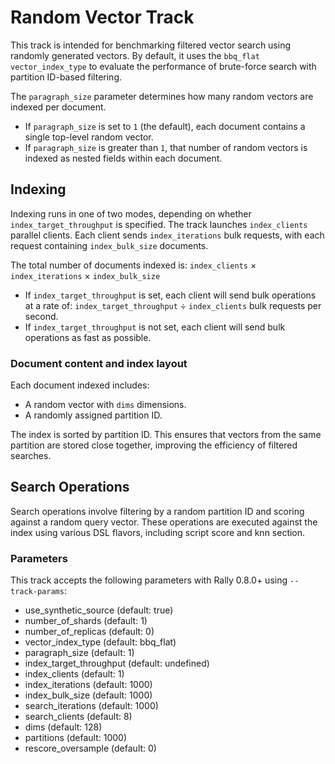 # Random Vector Track

This track is intended for benchmarking filtered vector search using randomly generated vectors.
By default, it uses the `bbq_flat` `vector_index_type` to evaluate the performance of brute-force search with partition ID-based filtering.

The `paragraph_size` parameter determines how many random vectors are indexed per document.

* If `paragraph_size` is set to `1` (the default), each document contains a single top-level random vector.
* If `paragraph_size` is greater than `1`, that number of random vectors is indexed as nested fields within each document.

## Indexing

Indexing runs in one of two modes, depending on whether `index_target_throughput` is specified.
The track launches `index_clients` parallel clients. Each client sends `index_iterations` bulk requests, with each request containing `index_bulk_size` documents.

The total number of documents indexed is:
`index_clients` × `index_iterations` × `index_bulk_size`

* If `index_target_throughput` is set, each client will send bulk operations at a rate of:
  `index_target_throughput` ÷ `index_clients` bulk requests per second.
* If `index_target_throughput` is not set, each client will send bulk operations as fast as possible.

### Document content and index layout

Each document indexed includes:

* A random vector with `dims` dimensions.
* A randomly assigned partition ID.

The index is sorted by partition ID. 
This ensures that vectors from the same partition are stored close together, improving the efficiency of filtered searches.

## Search Operations

Search operations involve filtering by a random partition ID and scoring against a random query vector. 
These operations are executed against the index using various DSL flavors, including script score and knn section.

### Parameters

This track accepts the following parameters with Rally 0.8.0+ using `--track-params`:

 - use_synthetic_source (default: true)
 - number_of_shards (default: 1)
 - number_of_replicas (default: 0)
 - vector_index_type (default: bbq_flat)
 - paragraph_size (default: 1)
 - index_target_throughput (default: undefined)
 - index_clients (default: 1)
 - index_iterations (default: 1000)
 - index_bulk_size (default: 1000)
 - search_iterations (default: 1000)
 - search_clients (default: 8)
 - dims (default: 128)
 - partitions (default: 1000)
 - rescore_oversample (default: 0)